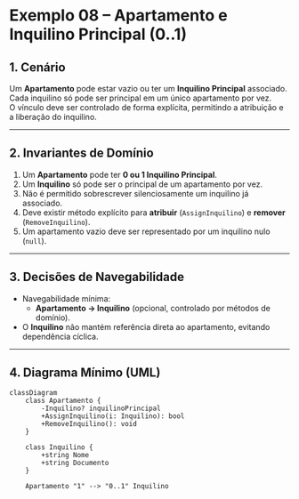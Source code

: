 # Exemplo 08 – Apartamento e Inquilino Principal (0..1)

## 1. Cenário

Um **Apartamento** pode estar vazio ou ter um **Inquilino Principal** associado.  
Cada inquilino só pode ser principal em um único apartamento por vez.  
O vínculo deve ser controlado de forma explícita, permitindo a atribuição e a liberação do inquilino.

---

## 2. Invariantes de Domínio

1. Um **Apartamento** pode ter **0 ou 1 Inquilino Principal**.
2. Um **Inquilino** só pode ser o principal de um apartamento por vez.
3. Não é permitido sobrescrever silenciosamente um inquilino já associado.
4. Deve existir método explícito para **atribuir** (`AssignInquilino`) e **remover** (`RemoveInquilino`).
5. Um apartamento vazio deve ser representado por um inquilino nulo (`null`).

---

## 3. Decisões de Navegabilidade

- Navegabilidade mínima:
  - **Apartamento → Inquilino** (opcional, controlado por métodos de domínio).
- O **Inquilino** não mantém referência direta ao apartamento, evitando dependência cíclica.

---

## 4. Diagrama Mínimo (UML)

```mermaid
classDiagram
    class Apartamento {
        -Inquilino? inquilinoPrincipal
        +AssignInquilino(i: Inquilino): bool
        +RemoveInquilino(): void
    }

    class Inquilino {
        +string Nome
        +string Documento
    }

    Apartamento "1" --> "0..1" Inquilino
```
